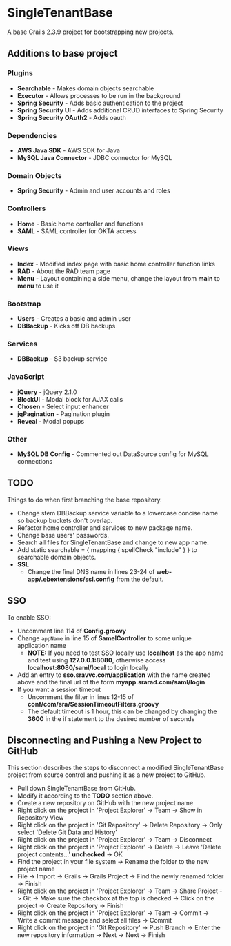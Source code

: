 SingleTenantBase
=========
A base Grails 2.3.9 project for bootstrapping new projects.

## Additions to base project
### Plugins

- **Searchable** - Makes domain objects searchable
- **Executor** - Allows processes to be run in the background
- **Spring Security** - Adds basic authentication to the project
- **Spring Security UI** - Adds additional CRUD interfaces to Spring Security
- **Spring Security OAuth2** - Adds oauth

### Dependencies
- **AWS Java SDK** - AWS SDK for Java
- **MySQL Java Connector** - JDBC connector for MySQL

### Domain Objects
- **Spring Security** - Admin and user accounts and roles

### Controllers
- **Home** - Basic home controller and functions
- **SAML** - SAML controller for OKTA access

### Views
- **Index** - Modified index page with basic home controller function links
- **RAD** - About the RAD team page
- **Menu** - Layout containing a side menu, change the layout from **main** to **menu** to use it

### Bootstrap
- **Users** - Creates a basic and admin user
- **DBBackup** - Kicks off DB backups

### Services
- **DBBackup** - S3 backup service

### JavaScript
- **jQuery** - jQuery 2.1.0
- **BlockUI** - Modal block for AJAX calls
- **Chosen** - Select input enhancer
- **jqPagination** - Pagination plugin
- **Reveal** - Modal popups

### Other
- **MySQL DB Config** - Commented out DataSource config for MySQL connections

## TODO
Things to do when first branching the base repository.

- Change stem DBBackup service variable to a lowercase concise name so backup buckets don't overlap.
- Refactor home controller and services to new package name.
- Change base users' passwords.
- Search all files for SingleTenantBase and change to new app name.
- Add static searchable  = { mapping { spellCheck "include" } } to searchable domain objects.
- **SSL**
  - Change the final DNS name in lines 23-24 of **web-app/.ebextensions/ssl.config** from the default.

## SSO
To enable SSO:

- Uncomment line 114 of **Config.groovy**
- Change `appName` in line 15 of **SamelController** to some unique application name
	- **NOTE:** If you need to test SSO locally use **localhost** as the app name and test using **127.0.0.1:8080**, otherwise access **localhost:8080/saml/local** to login locally
- Add an entry to **sso.sravvc.com/application** with the name created above and the final url of the form **myapp.srarad.com/saml/login**
- If you want a session timeout
	- Uncomment the filter in lines 12-15 of **conf/com/sra/SessionTimeoutFilters.groovy**
	- The default timeout is 1 hour, this can be changed by changing the **3600** in the if statement to the desired number of seconds


## Disconnecting and Pushing a New Project to GitHub
This section describes the steps to disconnect a modified SingleTenantBase project from source control and pushing it as a new project to GitHub.

- Pull down SingleTenantBase from GitHub.
- Modify it according to the **TODO** section above.
- Create a new repository on GitHub with the new project name
- Right click on the project in 'Project Explorer' -> Team -> Show in Repository View
- Right click on the project in 'Git Repository' -> Delete Repository -> Only select 'Delete Git Data and History'
- Right click on the project in 'Project Explorer' -> Team -> Disconnect
- Right click on the project in 'Project Explorer' -> Delete -> Leave 'Delete project contents...' **unchecked** -> OK
- Find the project in your file system -> Rename the folder to the new project name
- File -> Import -> Grails -> Grails Project -> Find the newly renamed folder -> Finish
- Right click on the project in 'Project Explorer' -> Team -> Share Project -> Git -> Make sure the checkbox at the top is checked -> Click on the project -> Create Repository -> Finish
- Right click on the project in 'Project Explorer' -> Team -> Commit -> Write a commit message and select all files -> Commit
- Right click on the project in 'Git Repository' -> Push Branch -> Enter the new repository information -> Next -> Next -> Finish
